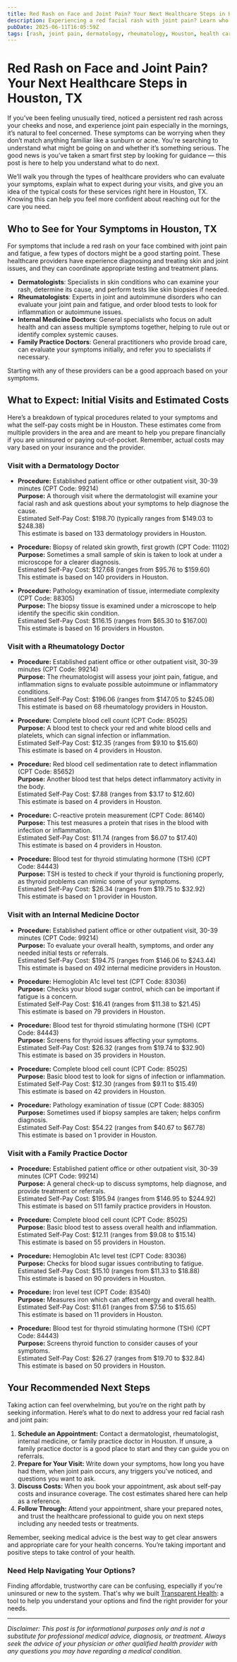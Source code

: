 ```yaml
---
title: Red Rash on Face and Joint Pain? Your Next Healthcare Steps in Houston, TX  
description: Experiencing a red facial rash with joint pain? Learn who to see and what initial costs to expect in Houston, TX, so you can take the right next steps.  
pubDate: 2025-06-11T16:05:59Z
tags: [rash, joint pain, dermatology, rheumatology, Houston, health care, symptoms, medical care]  
---
```


# Red Rash on Face and Joint Pain? Your Next Healthcare Steps in Houston, TX

If you’ve been feeling unusually tired, noticed a persistent red rash across your cheeks and nose, and experience joint pain especially in the mornings, it’s natural to feel concerned. These symptoms can be worrying when they don’t match anything familiar like a sunburn or acne. You're searching to understand what might be going on and whether it’s something serious. The good news is you’ve taken a smart first step by looking for guidance — this post is here to help you understand what to do next.

We’ll walk you through the types of healthcare providers who can evaluate your symptoms, explain what to expect during your visits, and give you an idea of the typical costs for these services right here in Houston, TX. Knowing this can help you feel more confident about reaching out for the care you need.

## Who to See for Your Symptoms in Houston, TX

For symptoms that include a red rash on your face combined with joint pain and fatigue, a few types of doctors might be a good starting point. These healthcare providers have experience diagnosing and treating skin and joint issues, and they can coordinate appropriate testing and treatment plans.

- **Dermatologists**: Specialists in skin conditions who can examine your rash, determine its cause, and perform tests like skin biopsies if needed.
- **Rheumatologists**: Experts in joint and autoimmune disorders who can evaluate your joint pain and fatigue, and order blood tests to look for inflammation or autoimmune issues.
- **Internal Medicine Doctors**: General specialists who focus on adult health and can assess multiple symptoms together, helping to rule out or identify complex systemic causes.
- **Family Practice Doctors**: General practitioners who provide broad care, can evaluate your symptoms initially, and refer you to specialists if necessary.

Starting with any of these providers can be a good approach based on your symptoms.

## What to Expect: Initial Visits and Estimated Costs

Here’s a breakdown of typical procedures related to your symptoms and what the self-pay costs might be in Houston. These estimates come from multiple providers in the area and are meant to help you prepare financially if you are uninsured or paying out-of-pocket. Remember, actual costs may vary based on your insurance and the provider.

### Visit with a Dermatology Doctor

- **Procedure:** Established patient office or other outpatient visit, 30-39 minutes (CPT Code: 99214)  
  **Purpose:** A thorough visit where the dermatologist will examine your facial rash and ask questions about your symptoms to help diagnose the cause.  
  Estimated Self-Pay Cost: $198.70 (typically ranges from $149.03 to $248.38)  
  This estimate is based on 133 dermatology providers in Houston.

- **Procedure:** Biopsy of related skin growth, first growth (CPT Code: 11102)  
  **Purpose:** Sometimes a small sample of skin is taken to look at under a microscope for a clearer diagnosis.  
  Estimated Self-Pay Cost: $127.68 (ranges from $95.76 to $159.60)  
  This estimate is based on 140 providers in Houston.

- **Procedure:** Pathology examination of tissue, intermediate complexity (CPT Code: 88305)  
  **Purpose:** The biopsy tissue is examined under a microscope to help identify the specific skin condition.  
  Estimated Self-Pay Cost: $116.15 (ranges from $65.30 to $167.00)  
  This estimate is based on 16 providers in Houston.

### Visit with a Rheumatology Doctor

- **Procedure:** Established patient office or other outpatient visit, 30-39 minutes (CPT Code: 99214)  
  **Purpose:** The rheumatologist will assess your joint pain, fatigue, and inflammation signs to evaluate possible autoimmune or inflammatory conditions.  
  Estimated Self-Pay Cost: $196.06 (ranges from $147.05 to $245.08)  
  This estimate is based on 68 rheumatology providers in Houston.

- **Procedure:** Complete blood cell count (CPT Code: 85025)  
  **Purpose:** A blood test to check your red and white blood cells and platelets, which can signal infection or inflammation.  
  Estimated Self-Pay Cost: $12.35 (ranges from $9.10 to $15.60)  
  This estimate is based on 4 providers in Houston.

- **Procedure:** Red blood cell sedimentation rate to detect inflammation (CPT Code: 85652)  
  **Purpose:** Another blood test that helps detect inflammatory activity in the body.  
  Estimated Self-Pay Cost: $7.88 (ranges from $3.17 to $12.60)  
  This estimate is based on 4 providers in Houston.

- **Procedure:** C-reactive protein measurement (CPT Code: 86140)  
  **Purpose:** This test measures a protein that rises in the blood with infection or inflammation.  
  Estimated Self-Pay Cost: $11.74 (ranges from $6.07 to $17.40)  
  This estimate is based on 4 providers in Houston.

- **Procedure:** Blood test for thyroid stimulating hormone (TSH) (CPT Code: 84443)  
  **Purpose:** TSH is tested to check if your thyroid is functioning properly, as thyroid problems can mimic some of your symptoms.  
  Estimated Self-Pay Cost: $26.34 (ranges from $19.75 to $32.92)  
  This estimate is based on 1 provider in Houston.

### Visit with an Internal Medicine Doctor

- **Procedure:** Established patient office or other outpatient visit, 30-39 minutes (CPT Code: 99214)  
  **Purpose:** To evaluate your overall health, symptoms, and order any needed initial tests or referrals.  
  Estimated Self-Pay Cost: $194.75 (ranges from $146.06 to $243.44)  
  This estimate is based on 492 internal medicine providers in Houston.

- **Procedure:** Hemoglobin A1c level test (CPT Code: 83036)  
  **Purpose:** Checks your blood sugar control, which can be important if fatigue is a concern.  
  Estimated Self-Pay Cost: $16.41 (ranges from $11.38 to $21.45)  
  This estimate is based on 79 providers in Houston.

- **Procedure:** Blood test for thyroid stimulating hormone (TSH) (CPT Code: 84443)  
  **Purpose:** Screens for thyroid issues affecting your symptoms.  
  Estimated Self-Pay Cost: $26.32 (ranges from $19.74 to $32.90)  
  This estimate is based on 35 providers in Houston.

- **Procedure:** Complete blood cell count (CPT Code: 85025)  
  **Purpose:** Basic blood test to look for signs of infection or inflammation.  
  Estimated Self-Pay Cost: $12.30 (ranges from $9.11 to $15.49)  
  This estimate is based on 42 providers in Houston.

- **Procedure:** Pathology examination of tissue (CPT Code: 88305)  
  **Purpose:** Sometimes used if biopsy samples are taken; helps confirm diagnosis.  
  Estimated Self-Pay Cost: $54.22 (ranges from $40.67 to $67.78)  
  This estimate is based on 1 provider in Houston.

### Visit with a Family Practice Doctor

- **Procedure:** Established patient office or other outpatient visit, 30-39 minutes (CPT Code: 99214)  
  **Purpose:** A general check-up to discuss symptoms, help diagnose, and provide treatment or referrals.  
  Estimated Self-Pay Cost: $195.94 (ranges from $146.95 to $244.92)  
  This estimate is based on 511 family practice providers in Houston.

- **Procedure:** Complete blood cell count (CPT Code: 85025)  
  **Purpose:** Basic blood test to assess overall health and inflammation.  
  Estimated Self-Pay Cost: $12.11 (ranges from $9.08 to $15.14)  
  This estimate is based on 55 providers in Houston.

- **Procedure:** Hemoglobin A1c level test (CPT Code: 83036)  
  **Purpose:** Checks for blood sugar issues contributing to fatigue.  
  Estimated Self-Pay Cost: $15.10 (ranges from $11.33 to $18.88)  
  This estimate is based on 90 providers in Houston.

- **Procedure:** Iron level test (CPT Code: 83540)  
  **Purpose:** Measures iron which can affect energy and overall health.  
  Estimated Self-Pay Cost: $11.61 (ranges from $7.56 to $15.65)  
  This estimate is based on 11 providers in Houston.

- **Procedure:** Blood test for thyroid stimulating hormone (TSH) (CPT Code: 84443)  
  **Purpose:** Screens thyroid function to consider causes of your symptoms.  
  Estimated Self-Pay Cost: $26.27 (ranges from $19.70 to $32.84)  
  This estimate is based on 50 providers in Houston.

## Your Recommended Next Steps

Taking action can feel overwhelming, but you’re on the right path by seeking information. Here’s what to do next to address your red facial rash and joint pain:

1. **Schedule an Appointment:** Contact a dermatologist, rheumatologist, internal medicine, or family practice doctor in Houston. If unsure, a family practice doctor is a good place to start and they can guide you on referrals.
2. **Prepare for Your Visit:** Write down your symptoms, how long you have had them, when joint pain occurs, any triggers you've noticed, and questions you want to ask.
3. **Discuss Costs:** When you book your appointment, ask about self-pay costs and insurance coverage. The cost estimates shared here can help as a reference.
4. **Follow Through:** Attend your appointment, share your prepared notes, and trust the healthcare professional to guide you on next steps including any needed tests or treatments.

Remember, seeking medical advice is the best way to get clear answers and appropriate care for your health concerns. You’re taking important and positive steps to take control of your health.

### Need Help Navigating Your Options?

Finding affordable, trustworthy care can be confusing, especially if you're uninsured or new to the system. That's why we built [Transparent Health](https://transparenthealth.ai): a tool to help you understand your options and find the right provider for your needs. 

---

*Disclaimer: This post is for informational purposes only and is not a substitute for professional medical advice, diagnosis, or treatment. Always seek the advice of your physician or other qualified health provider with any questions you may have regarding a medical condition.*